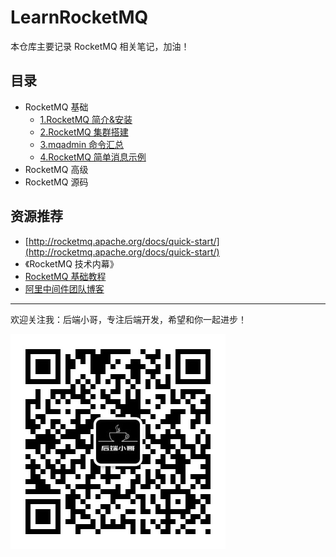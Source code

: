 # LearnRocketMQ
本仓库主要记录 RocketMQ 相关笔记，加油！

## 目录
- RocketMQ 基础
  - [1.RocketMQ 简介&安装](./base/1.RocketMQ%20简介&安装.md)
  - [2.RocketMQ 集群搭建](./base/2.RocketMQ%20集群搭建.md)
  - [3.mqadmin 命令汇总](./base/3.mqadmin%20命令汇总.md)
  - [4.RocketMQ 简单消息示例](./base/4.RocketMQ%20简单消息示例.md)
- RocketMQ 高级
- RocketMQ 源码

## 资源推荐
- [http://rocketmq.apache.org/docs/quick-start/](http://rocketmq.apache.org/docs/quick-start/)
- 《RocketMQ 技术内幕》
- [RocketMQ 基础教程](https://www.bilibili.com/video/BV1ta4y1x729)
- [阿里中间件团队博客](http://jm.taobao.org/)


---

欢迎关注我：后端小哥，专注后端开发，希望和你一起进步！

![](https://github.com/lujiahao0708/PicRepo/raw/master/%E5%85%AC%E4%BC%97%E5%8F%B7%E4%BA%8C%E7%BB%B4%E7%A0%81.jpg)

